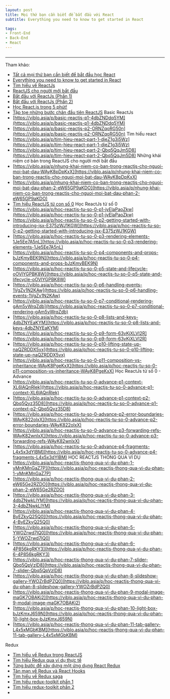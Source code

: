 ```yaml
---
layout: post
title: Mọi thứ bạn cần biết để bắt đầu với React
subtitle: Everything you need to know to get started in React

tags:
- Front-End
- Back-End
- React
---
```


### 


-----
Tham khảo:
- [Tất cả mọi thứ bạn cần biết để bắt đầu học React](https://viblo.asia/p/tat-ca-moi-thu-ban-can-biet-de-bat-dau-hoc-react-Qbq5QAPR5D8)
- [Everything you need to know to get started in React](https://www.freecodecamp.org/news/everything-you-need-to-know-to-get-started-in-react-11311ae997cb)
- [Tìm hiểu về ReactJs](https://viblo.asia/p/tim-hieu-ve-reactjs-ogBG2lo5RxnL)
- [ReactJS cho người mới bắt đầu](https://viblo.asia/p/reactjs-cho-nguoi-moi-bat-dau-LzD5dP9e5jY)
- [Bắt đầu với ReactJs (Phần 1)](https://viblo.asia/p/bat-dau-voi-reactjs-phan-1-3P0lPOE8Zox)
- [Bắt đầu với ReactJs (Phần 2)](https://viblo.asia/p/bat-dau-voi-reactjs-phan-2-1Je5EMGA5nL)
- [Học React.js trong 5 phút!](https://viblo.asia/p/hoc-reactjs-trong-5-phut-E375zRwq5GW)
- [Tập tọe những bước chân đầu tiên ReactJS](https://viblo.asia/p/tap-toe-nhung-buoc-chan-dau-tien-reactjs-gAm5yqpV5db)
Basic ReactJs
- [https://viblo.asia/p/basic-reactjs-p1-4dbZNDdq5YM](https://viblo.asia/p/basic-reactjs-p1-4dbZNDdq5YM)
- [https://viblo.asia/p/basic-reactjs-p2-ORNZqoRG50n](https://viblo.asia/p/basic-reactjs-p2-ORNZqoRG50n)
Tìm hiểu react
- [https://viblo.asia/p/tim-hieu-react-part-1-djeZ1g3j5Wz](https://viblo.asia/p/tim-hieu-react-part-1-djeZ1g3j5Wz)
- [https://viblo.asia/p/tim-hieu-react-part-2-Qbq5QqJm5D8](https://viblo.asia/p/tim-hieu-react-part-2-Qbq5QqJm5D8)
Những khái niệm cơ bản trong ReactJS cho người mới bắt đầu
- [https://viblo.asia/p/nhung-khai-niem-co-ban-trong-reactjs-cho-nguoi-moi-bat-dau-WAyK8pDpKxX](https://viblo.asia/p/nhung-khai-niem-co-ban-trong-reactjs-cho-nguoi-moi-bat-dau-WAyK8pDpKxX)
- [https://viblo.asia/p/nhung-khai-niem-co-ban-trong-reactjs-cho-nguoi-moi-bat-dau-phan-2-eW65GP9aKDO](https://viblo.asia/p/nhung-khai-niem-co-ban-trong-reactjs-cho-nguoi-moi-bat-dau-phan-2-eW65GP9aKDO)
- [Tìm hiểu ReactJS từ con số 0](https://viblo.asia/p/tim-hieu-reactjs-tu-con-so-0-63vKjvn6K2R)
Học ReactJs từ số 0
- [https://viblo.asia/p/hoc-reactjs-tu-so-0-p1-jvElaPaoZkw](https://viblo.asia/p/hoc-reactjs-tu-so-0-p1-jvElaPaoZkw)
- [https://viblo.asia/p/hoc-reactjs-tu-so-0-p2-getting-started-with-introducing-jsx-E375zWJ1KGW](https://viblo.asia/p/hoc-reactjs-tu-so-0-p2-getting-started-with-introducing-jsx-E375zWJ1KGW)
- [https://viblo.asia/p/hoc-reactjs-tu-so-0-p3-rendering-elements-1Je5Ee7A5nL](https://viblo.asia/p/hoc-reactjs-tu-so-0-p3-rendering-elements-1Je5Ee7A5nL)
- [https://viblo.asia/p/hoc-reactjs-tu-so-0-p4-components-and-props-bJzKmyBEK9N](https://viblo.asia/p/hoc-reactjs-tu-so-0-p4-components-and-props-bJzKmyBEK9N)
- [https://viblo.asia/p/hoc-reactjs-tu-so-0-p5-state-and-lifecycle-oOVlYGPBK8W](https://viblo.asia/p/hoc-reactjs-tu-so-0-p5-state-and-lifecycle-oOVlYGPBK8W)
- [https://viblo.asia/p/hoc-reactjs-tu-so-0-p6-handling-events-1VgZv1N2KAw](https://viblo.asia/p/hoc-reactjs-tu-so-0-p6-handling-events-1VgZv1N2KAw)
- [https://viblo.asia/p/hoc-reactjs-tu-so-0-p7-conditional-rendering-gAm5yWrqZdb](https://viblo.asia/p/hoc-reactjs-tu-so-0-p7-conditional-rendering-gAm5yWrqZdb)
- [https://viblo.asia/p/hoc-reactjs-tu-so-0-p8-lists-and-keys-4dbZNYEaKYM](https://viblo.asia/p/hoc-reactjs-tu-so-0-p8-lists-and-keys-4dbZNYEaKYM)
- [https://viblo.asia/p/hoc-reactjs-tu-so-0-p9-form-63vKjXLVl2R](https://viblo.asia/p/hoc-reactjs-tu-so-0-p9-form-63vKjXLVl2R)
- [https://viblo.asia/p/hoc-reactjs-tu-so-0-p10-lifting-state-up-naQZRDDX5vx](https://viblo.asia/p/hoc-reactjs-tu-so-0-p10-lifting-state-up-naQZRDDX5vx)
- [https://viblo.asia/p/hoc-reactjs-tu-so-0-p11-composition-vs-inheritance-WAyK8PgeKxX](https://viblo.asia/p/hoc-reactjs-tu-so-0-p11-composition-vs-inheritance-WAyK8PgeKxX)
Học ReactJs từ số 0 - Advance
- [https://viblo.asia/p/hoc-reactjs-tu-so-0-advance-p1-context-XL6lAQnRlek](https://viblo.asia/p/hoc-reactjs-tu-so-0-advance-p1-context-XL6lAQnRlek)
- [https://viblo.asia/p/hoc-reactjs-tu-so-0-advance-p1-context-p2-Qbq5Qyz35D8](https://viblo.asia/p/hoc-reactjs-tu-so-0-advance-p1-context-p2-Qbq5Qyz35D8)
- [https://viblo.asia/p/hoc-reactjs-tu-so-0-advance-p2-error-boundaries-WAyK822olxX](https://viblo.asia/p/hoc-reactjs-tu-so-0-advance-p2-error-boundaries-WAyK822olxX)
- [https://viblo.asia/p/hoc-reactjs-tu-so-0-advance-p3-forwarding-refs-WAyK82wnlxX](https://viblo.asia/p/hoc-reactjs-tu-so-0-advance-p3-forwarding-refs-WAyK82wnlxX)
- [https://viblo.asia/p/hoc-reactjs-tu-so-0-advance-p4-fragments-L4x5x3dYlBM](https://viblo.asia/p/hoc-reactjs-tu-so-0-advance-p4-fragments-L4x5x3dYlBM)
HỌC REACTJS THÔNG QUA VÍ DỤ
- [https://viblo.asia/p/hoc-reactjs-thong-qua-vi-du-phan-1-yMnKMnGaZ7P](https://viblo.asia/p/hoc-reactjs-thong-qua-vi-du-phan-1-yMnKMnGaZ7P)
- [https://viblo.asia/p/hoc-reactjs-thong-qua-vi-du-phan-2-eW65Ge2RZDO](https://viblo.asia/p/hoc-reactjs-thong-qua-vi-du-phan-2-eW65Ge2RZDO)
- [https://viblo.asia/p/hoc-reactjs-thong-qua-vi-du-phan-3-4dbZNwkLlYM](https://viblo.asia/p/hoc-reactjs-thong-qua-vi-du-phan-3-4dbZNwkLlYM)
- [https://viblo.asia/p/hoc-reactjs-thong-qua-vi-du-phan-4-ByEZkyQ25Q0](https://viblo.asia/p/hoc-reactjs-thong-qua-vi-du-phan-4-ByEZkyQ25Q0)
- [https://viblo.asia/p/hoc-reactjs-thong-qua-vi-du-phan-5-YWOZrwd7lQ0](https://viblo.asia/p/hoc-reactjs-thong-qua-vi-du-phan-5-YWOZrwd7lQ0)
- [https://viblo.asia/p/hoc-reactjs-thong-qua-vi-du-phan-6-4P856kgRKY3](https://viblo.asia/p/hoc-reactjs-thong-qua-vi-du-phan-6-4P856kgRKY3)
- [https://viblo.asia/p/hoc-reactjs-thong-qua-vi-du-phan-7-slider-Qbq5QpVzlD8](https://viblo.asia/p/hoc-reactjs-thong-qua-vi-du-phan-7-slider-Qbq5QpVzlD8)
- [https://viblo.asia/p/hoc-reactjs-thong-qua-vi-du-phan-8-slideshow-gallery-YWOZrBdPZQ0](https://viblo.asia/p/hoc-reactjs-thong-qua-vi-du-phan-8-slideshow-gallery-YWOZrBdPZQ0)
- [https://viblo.asia/p/hoc-reactjs-thong-qua-vi-du-phan-9-modal-image-maGK7OBAKj2](https://viblo.asia/p/hoc-reactjs-thong-qua-vi-du-phan-9-modal-image-maGK7OBAKj2)
- [https://viblo.asia/p/hoc-reactjs-thong-qua-vi-du-phan-10-light-box-bJzKmxJ659N](https://viblo.asia/p/hoc-reactjs-thong-qua-vi-du-phan-10-light-box-bJzKmxJ659N)
- [https://viblo.asia/p/hoc-reactjs-thong-qua-vi-du-phan-11-tab-gallery-L4x5xMGbKBM](https://viblo.asia/p/hoc-reactjs-thong-qua-vi-du-phan-11-tab-gallery-L4x5xMGbKBM)

Redux
- [Tìm hiểu về Redux trong ReactJS](https://viblo.asia/p/tim-hieu-ve-redux-trong-reactjs-GrLZDe7Olk0)
- [Tìm hiểu Redux qua ví dụ thực tế](https://viblo.asia/p/tim-hieu-redux-qua-vi-du-thuc-te-gAm5yaNO5db)
- [Từng bước để xây dựng một ứng dụng React Redux](https://viblo.asia/p/tung-buoc-de-xay-dung-mot-ung-dung-react-redux-gGJ59jgPKX2)
- [Tản mạn về Redux và React Hooks](https://viblo.asia/p/tan-man-ve-redux-va-react-hooks-Az45br9o5xY)
- [Tìm hiểu về Redux saga](https://viblo.asia/p/tim-hieu-ve-redux-saga-bWrZnODmlxw)
- [Tìm hiểu redux-toolkit phần 1](https://viblo.asia/p/tim-hieu-redux-toolkit-phan-1-YWOZrN3vZQ0)
- [Tìm hiểu redux-toolkit phần 2](https://viblo.asia/p/tim-hieu-redux-toolkit-phan-2-QpmlejPD5rd)
- []()
